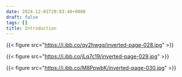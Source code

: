 ```yaml
---
date: 2024-12-01T20:03:40+0000
draft: false
tags: []
title: Introduction
---
```




{{< figure src="https://i.ibb.co/qy2hwgq/inverted-page-028.jpg" >}}

{{< figure src="https://i.ibb.co/jLq7c19/inverted-page-029.jpg" >}}

{{< figure src="https://i.ibb.co/M8PpwbK/inverted-page-030.jpg" >}}
